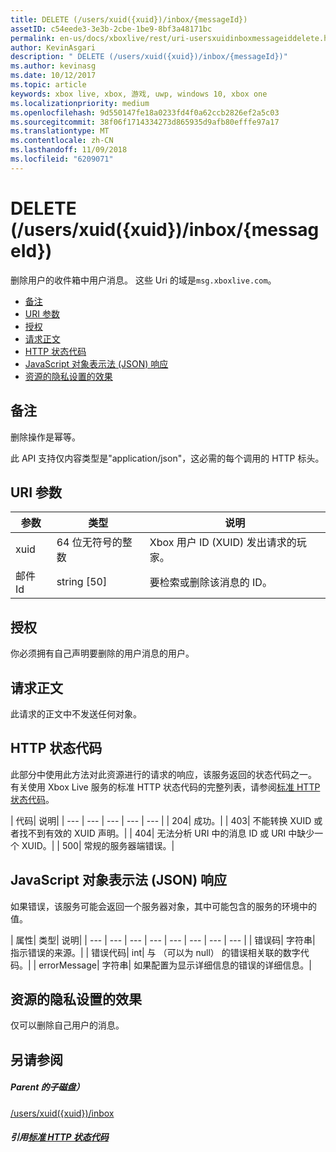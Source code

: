 ```yaml
---
title: DELETE (/users/xuid({xuid})/inbox/{messageId})
assetID: c54eede3-3e3b-2cbe-1be9-8bf3a48171bc
permalink: en-us/docs/xboxlive/rest/uri-usersxuidinboxmessageiddelete.html
author: KevinAsgari
description: " DELETE (/users/xuid({xuid})/inbox/{messageId})"
ms.author: kevinasg
ms.date: 10/12/2017
ms.topic: article
keywords: xbox live, xbox, 游戏, uwp, windows 10, xbox one
ms.localizationpriority: medium
ms.openlocfilehash: 9d550147fe18a0233fd4f0a62ccb2826ef2a5c03
ms.sourcegitcommit: 38f06f1714334273d865935d9afb80efffe97a17
ms.translationtype: MT
ms.contentlocale: zh-CN
ms.lasthandoff: 11/09/2018
ms.locfileid: "6209071"
---
```

# <a name="delete-usersxuidxuidinboxmessageid"></a>DELETE (/users/xuid({xuid})/inbox/{messageId})
删除用户的收件箱中用户消息。 这些 Uri 的域是`msg.xboxlive.com`。
 
  * [备注](#ID4EV)
  * [URI 参数](#ID4ECB)
  * [授权](#ID4EPB)
  * [请求正文](#ID4E1B)
  * [HTTP 状态代码](#ID4EHC)
  * [JavaScript 对象表示法 (JSON) 响应](#ID4EAE)
  * [资源的隐私设置的效果](#ID4EYF)
 
<a id="ID4EV"></a>

 
## <a name="remarks"></a>备注 
 
删除操作是幂等。
 
此 API 支持仅内容类型是"application/json"，这必需的每个调用的 HTTP 标头。 
  
<a id="ID4ECB"></a>

 
## <a name="uri-parameters"></a>URI 参数 
 
| 参数| 类型| 说明| 
| --- | --- | --- | 
| xuid | 64 位无符号的整数 | Xbox 用户 ID (XUID) 发出请求的玩家。 | 
| 邮件 Id | string [50] | 要检索或删除该消息的 ID。 | 
  
<a id="ID4EPB"></a>

 
## <a name="authorization"></a>授权 
 
你必须拥有自己声明要删除的用户消息的用户。
  
<a id="ID4E1B"></a>

 
## <a name="request-body"></a>请求正文 
 
此请求的正文中不发送任何对象。
  
<a id="ID4EHC"></a>

 
## <a name="http-status-codes"></a>HTTP 状态代码 
 
此部分中使用此方法对此资源进行的请求的响应，该服务返回的状态代码之一。 有关使用 Xbox Live 服务的标准 HTTP 状态代码的完整列表，请参阅[标准 HTTP 状态代码](../../additional/httpstatuscodes.md)。
 
| 代码| 说明| 
| --- | --- | --- | --- | --- | 
| 204| 成功。| 
| 403| 不能转换 XUID 或者找不到有效的 XUID 声明。| 
| 404| 无法分析 URI 中的消息 ID 或 URI 中缺少一个 XUID。| 
| 500| 常规的服务器端错误。| 
  
<a id="ID4EAE"></a>

 
## <a name="javascript-object-notation-json-response"></a>JavaScript 对象表示法 (JSON) 响应 
 
如果错误，该服务可能会返回一个服务器对象，其中可能包含的服务的环境中的值。
 
| 属性| 类型| 说明| 
| --- | --- | --- | --- | --- | --- | --- | --- | 
| 错误码| 字符串| 指示错误的来源。| 
| 错误代码| int| 与 （可以为 null） 的错误相关联的数字代码。| 
| errorMessage| 字符串| 如果配置为显示详细信息的错误的详细信息。| 
  
<a id="ID4EYF"></a>

 
## <a name="effect-of-privacy-settings-on-resource"></a>资源的隐私设置的效果 
 
仅可以删除自己用户的消息。 
  
<a id="ID4EDG"></a>

 
## <a name="see-also"></a>另请参阅
 
<a id="ID4EFG"></a>

 
##### <a name="parent"></a>Parent 的子磁盘）  

[/users/xuid({xuid})/inbox](uri-usersxuidinbox.md)

  
<a id="ID4ETG"></a>

 
##### <a name="reference--standard-http-status-codesadditionalhttpstatuscodesmd"></a>引用[标准 HTTP 状态代码](../../additional/httpstatuscodes.md)

   